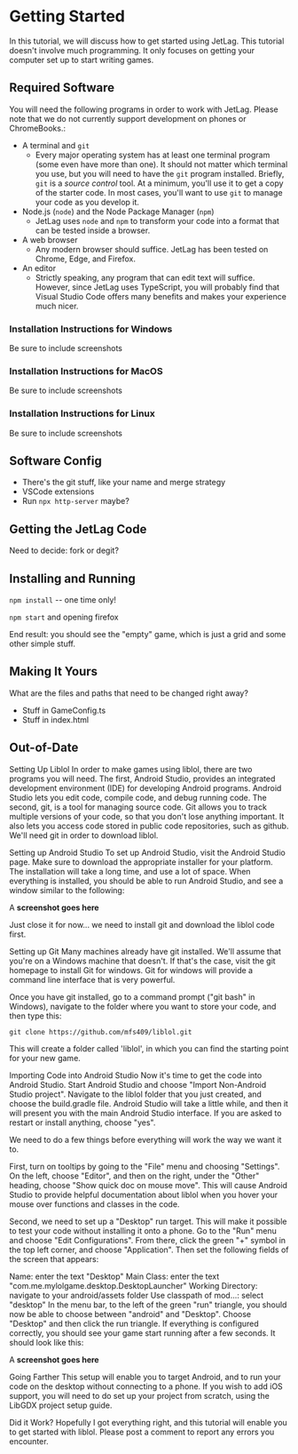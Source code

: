 # Getting Started

In this tutorial, we will discuss how to get started using JetLag.  This
tutorial doesn't involve much programming.  It only focuses on getting your
computer set up to start writing games.

## Required Software

You will need the following programs in order to work with JetLag.  Please note
that we do not currently support development on phones or ChromeBooks.:

- A terminal and `git`
    - Every major operating system has at least one terminal program (some even
      have more than one).  It should not matter which terminal you use, but you
      will need to have the `git` program installed.  Briefly, `git` is a
      *source control* tool.  At a minimum, you'll use it to get a copy of the
      starter code.  In most cases, you'll want to use `git` to manage your code
      as you develop it.
- Node.js (`node`) and the Node Package Manager (`npm`)
    - JetLag uses `node` and `npm` to transform your code into a format that can
      be tested inside a browser.
- A web browser
    - Any modern browser should suffice.  JetLag has been tested on Chrome,
      Edge, and Firefox.
- An editor
    - Strictly speaking, any program that can edit text will suffice.  However,
      since JetLag uses TypeScript, you will probably find that Visual Studio
      Code offers many benefits and makes your experience much nicer.

### Installation Instructions for Windows

Be sure to include screenshots

### Installation Instructions for MacOS

Be sure to include screenshots

### Installation Instructions for Linux

Be sure to include screenshots

## Software Config

- There's the git stuff, like your name and merge strategy
- VSCode extensions
- Run `npx http-server` maybe?

## Getting the JetLag Code

Need to decide: fork or degit?

## Installing and Running

`npm install` -- one time only!

`npm start` and opening firefox

End result: you should see the "empty" game, which is just a grid and some other
simple stuff.

## Making It Yours

What are the files and paths that need to be changed right away?

- Stuff in GameConfig.ts
- Stuff in index.html

## Out-of-Date

Setting Up Liblol
In order to make games using liblol, there are two programs you will need.  The first, Android Studio, provides an integrated development environment (IDE) for developing Android programs.  Android Studio lets you edit code, compile code, and debug running code.  The second, git, is a tool for managing source code.  Git allows you to track multiple versions of your code, so that you don't lose anything important.  It also lets you access code stored in public code repositories, such as github.  We'll need git in order to download liblol.

Setting up Android Studio
To set up Android Studio, visit the Android Studio page.  Make sure to download the appropriate installer for your platform.  The installation will take a long time, and use a lot of space.  When everything is installed, you should be able to run Android Studio, and see a window similar to the following:

A **screenshot goes here**

Just close it for now... we need to install git and download the liblol code first.

Setting up Git
Many machines already have git installed.  We'll assume that you're on a Windows machine that doesn't.  If that's the case, visit the git homepage to install Git for windows.  Git for windows will provide a command line interface that is very powerful.

Once you have git installed, go to a command prompt ("git bash" in Windows), navigate to the folder where you want to store your code, and then type this:

    git clone https://github.com/mfs409/liblol.git

This will create a folder called 'liblol', in which you can find the starting point for your new game.

Importing Code into Android Studio
Now it's time to get the code into Android Studio.  Start Android Studio and choose "Import Non-Android Studio project".  Navigate to the liblol folder that you just created, and choose the build.gradle file.  Android Studio will take a little while, and then it will present you with the main Android Studio interface.  If you are asked to restart or install anything, choose "yes".

We need to do a few things before everything will work the way we want it to.  

First, turn on tooltips by going to the "File" menu and choosing "Settings".  On the left, choose "Editor", and then on the right, under the "Other" heading, choose "Show quick doc on mouse move".  This will cause Android Studio to provide helpful documentation about liblol when you hover your mouse over functions and classes in the code.

Second, we need to set up a "Desktop" run target.  This will make it possible to test your code without installing it onto a phone.  Go to the "Run" menu and choose "Edit Configurations".  From there, click the green "+" symbol in the top left corner, and choose "Application".  Then set the following fields of the screen that appears:

Name: enter the text "Desktop"
Main Class: enter the text "com.me.mylolgame.desktop.DesktopLauncher"
Working Directory: navigate to your android/assets folder
Use classpath of mod...: select "desktop"
In the menu bar, to the left of the green "run" triangle, you should now be able to choose between "android" and "Desktop".  Choose "Desktop" and then click the run triangle.  If everything is configured correctly, you should see your game start running after a few seconds.  It should look like this:

A **screenshot goes here**

Going Farther
This setup will enable you to target Android, and to run your code on the desktop without connecting to a phone.  If you wish to add iOS support, you will need to do set up your project from scratch, using the LibGDX project setup guide.

Did it Work?
Hopefully I got everything right, and this tutorial will enable you to get started with liblol.  Please post a comment to report any errors you encounter.
